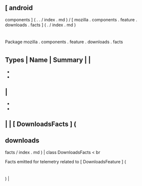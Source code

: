 [
android
-
components
]
(
.
.
/
index
.
md
)
/
[
mozilla
.
components
.
feature
.
downloads
.
facts
]
(
.
/
index
.
md
)
#
#
Package
mozilla
.
components
.
feature
.
downloads
.
facts
#
#
#
Types
|
Name
|
Summary
|
|
-
-
-
|
-
-
-
|
|
[
DownloadsFacts
]
(
-
downloads
-
facts
/
index
.
md
)
|
class
DownloadsFacts
<
br
>
Facts
emitted
for
telemetry
related
to
[
DownloadsFeature
]
(
#
)
|
